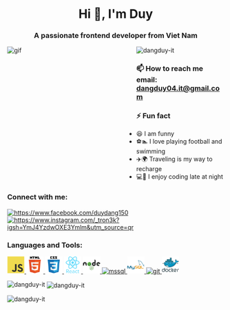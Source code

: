 <h1 align="center">Hi 👋, I'm Duy</h1>
<h3 align="center">A passionate frontend developer from Viet Nam</h3>


<img align="left" width="300" height="300" src="https://media0.giphy.com/media/v1.Y2lkPTc5MGI3NjExeXlweWE2bjIzYjhiMDB4ZmszaHhxazI2YnFpajVzN2kybGU0aGFhZiZlcD12MV9pbnRlcm5hbF9naWZfYnlfaWQmY3Q9Zw/gXr3j6YAClXFfZABn5/giphy.gif" alt="gif">
<p align="left"> <img src="https://komarev.com/ghpvc/?username=dangduy-it&label=Profile%20views&color=0e75b6&style=flat" alt="dangduy-it" /> </p>

### 📫 How to reach me email: [dangduy04.it@gmail.com](mailto:dangduy04.it@gmail.com)

### ⚡ Fun fact
- 😆 I am funny  
- ⚽🏊 I love playing football and swimming  
- ✈️🌍 Traveling is my way to recharge  
- 💻🌙 I enjoy coding late at night  

<h3 align="left">Connect with me:</h3>
<p align="left">
    <a href="https://fb.com/https://www.facebook.com/duydang150" target="blank"><img align="center" src="https://raw.githubusercontent.com/rahuldkjain/github-profile-readme-generator/master/src/images/icons/Social/facebook.svg" alt="https://www.facebook.com/duydang150" height="30" width="40" /></a>
    <a href="https://www.instagram.com/_tron3k?igsh=YmJ4YzdwOXE3Ymlm&utm_source=qr" target="_blank"><img align="center" src="https://raw.githubusercontent.com/rahuldkjain/github-profile-readme-generator/master/src/images/icons/Social/instagram.svg" alt="https://www.instagram.com/_tron3k?igsh=YmJ4YzdwOXE3Ymlm&utm_source=qr" height="30" width="40"></a>
</p>


<h3 align="left">Languages and Tools:</h3>
<p align="left"> 
    <a href="https://developer.mozilla.org/en-US/docs/Web/JavaScript" target="_blank" rel="noreferrer"> <img src="https://raw.githubusercontent.com/devicons/devicon/master/icons/javascript/javascript-original.svg" alt="javascript" width="40" height="40"/> </a> 
    <a href="https://www.w3.org/html/" target="_blank" rel="noreferrer"> <img src="https://raw.githubusercontent.com/devicons/devicon/master/icons/html5/html5-original-wordmark.svg" alt="html5" width="40" height="40"/> </a> 
    <a href="https://www.w3schools.com/css/" target="_blank" rel="noreferrer"> <img src="https://raw.githubusercontent.com/devicons/devicon/master/icons/css3/css3-original-wordmark.svg" alt="css3" width="40" height="40"/> </a> 
    <a href="https://reactjs.org/" target="_blank" rel="noreferrer"> <img src="https://raw.githubusercontent.com/devicons/devicon/master/icons/react/react-original-wordmark.svg" alt="react" width="40" height="40"/> </a> 
    <a href="https://nodejs.org" target="_blank" rel="noreferrer"> <img src="https://raw.githubusercontent.com/devicons/devicon/master/icons/nodejs/nodejs-original-wordmark.svg" alt="nodejs" width="40" height="40"/> </a> 
    <a href="https://www.microsoft.com/en-us/sql-server" target="_blank" rel="noreferrer"> <img src="https://www.svgrepo.com/show/303229/microsoft-sql-server-logo.svg" alt="mssql" width="40" height="40"/> </a> 
    <a href="https://www.mysql.com/" target="_blank" rel="noreferrer"> <img src="https://raw.githubusercontent.com/devicons/devicon/master/icons/mysql/mysql-original-wordmark.svg" alt="mysql" width="40" height="40"/> </a> 
    <a href="https://git-scm.com/" target="_blank" rel="noreferrer"> <img src="https://www.vectorlogo.zone/logos/git-scm/git-scm-icon.svg" alt="git" width="40" height="40"/> </a> 
    <a href="https://www.docker.com/" target="_blank" rel="noreferrer"> <img src="https://raw.githubusercontent.com/devicons/devicon/master/icons/docker/docker-original-wordmark.svg" alt="docker" width="40" height="40"/> </a> 
    </p>

<p><img align="left" src="https://github-readme-stats.vercel.app/api/top-langs?username=dangduy-it&show_icons=true&locale=en&layout=compact" alt="dangduy-it" /></p>

<p>&nbsp;<img align="center" src="https://github-readme-stats.vercel.app/api?username=dangduy-it&show_icons=true&locale=en" alt="dangduy-it" /></p>

<p><img align="center" src="https://github-readme-streak-stats.herokuapp.com/?user=dangduy-it&" alt="dangduy-it" /></p>
